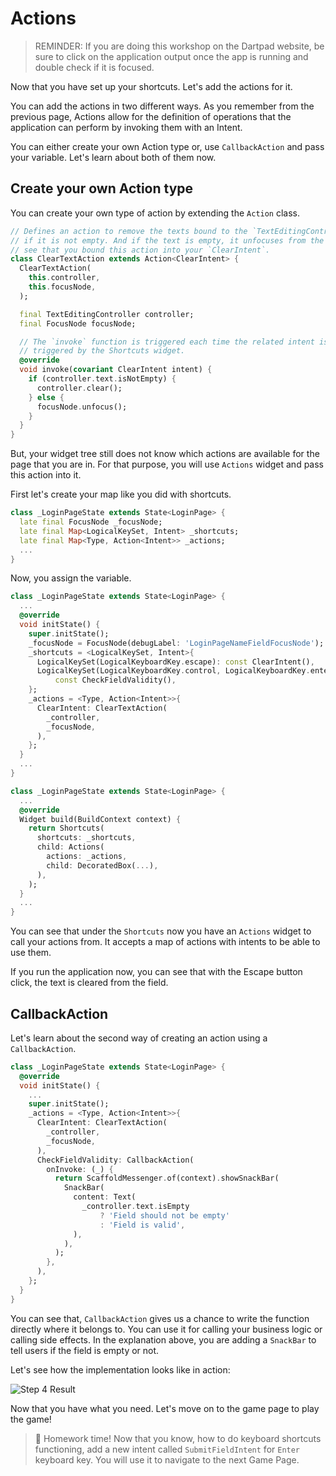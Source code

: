 # Actions

> REMINDER: If you are doing this workshop on the Dartpad website, be sure to click on the application output once the app is running and double check if it is focused.

Now that you have set up your shortcuts. Let's add the actions for it.

You can add the actions in two different ways. As you remember from the previous page, Actions allow for the definition of operations that the application can perform by invoking them with an Intent.

You can either create your own Action type or, use `CallbackAction` and pass your variable. Let's learn about both of them now.

## Create your own Action type

You can create your own type of action by extending the `Action` class.

```dart
// Defines an action to remove the texts bound to the `TextEditingController` 
// if it is not empty. And if the text is empty, it unfocuses from the field. You can 
// see that you bound this action into your `ClearIntent`.
class ClearTextAction extends Action<ClearIntent> {
  ClearTextAction(
    this.controller,
    this.focusNode,
  );

  final TextEditingController controller;
  final FocusNode focusNode;

  // The `invoke` function is triggered each time the related intent is 
  // triggered by the Shortcuts widget.
  @override
  void invoke(covariant ClearIntent intent) {
    if (controller.text.isNotEmpty) {
      controller.clear();
    } else {
      focusNode.unfocus();
    }
  }
}
```

But, your widget tree still does not know which actions are available for the page that you are in. For that purpose, you will use `Actions` widget and pass this action into it.

First let's create your map like you did with shortcuts.

```dart
class _LoginPageState extends State<LoginPage> {
  late final FocusNode _focusNode;
  late final Map<LogicalKeySet, Intent> _shortcuts;
  late final Map<Type, Action<Intent>> _actions;
  ...
}
```

Now, you assign the variable.

```dart
class _LoginPageState extends State<LoginPage> {
  ...
  @override
  void initState() {
    super.initState();
    _focusNode = FocusNode(debugLabel: 'LoginPageNameFieldFocusNode');
    _shortcuts = <LogicalKeySet, Intent>{
      LogicalKeySet(LogicalKeyboardKey.escape): const ClearIntent(),
      LogicalKeySet(LogicalKeyboardKey.control, LogicalKeyboardKey.enter):
          const CheckFieldValidity(),
    };
    _actions = <Type, Action<Intent>>{
      ClearIntent: ClearTextAction(
        _controller,
        _focusNode,
      ),
    };
  }
  ...
}
```

```dart
class _LoginPageState extends State<LoginPage> {
  ...
  @override
  Widget build(BuildContext context) {
    return Shortcuts(
      shortcuts: _shortcuts,
      child: Actions(
        actions: _actions,
        child: DecoratedBox(...),
      ),
    );
  }
  ...
}
```

You can see that under the `Shortcuts` now you have an `Actions` widget to call your actions from. It accepts a map of actions with intents to be able to use them.

If you run the application now, you can see that with the Escape button click, the text is cleared from the field.

## CallbackAction

Let's learn about the second way of creating an action using a `CallbackAction`.

```dart
class _LoginPageState extends State<LoginPage> {
  @override
  void initState() {
    ...
    super.initState();
    _actions = <Type, Action<Intent>>{
      ClearIntent: ClearTextAction(
        _controller,
        _focusNode,
      ),
      CheckFieldValidity: CallbackAction(
        onInvoke: (_) {
          return ScaffoldMessenger.of(context).showSnackBar(
            SnackBar(
              content: Text(
                _controller.text.isEmpty
                    ? 'Field should not be empty'
                    : 'Field is valid',
              ),
            ),
          );
        },
      ),
    };
  }
}
```

You can see that, `CallbackAction` gives us a chance to write the function directly where it belongs to. You can use it for calling your business logic or calling side effects. In the explanation above, you are adding a `SnackBar` to tell users if the field is empty or not.

Let's see how the implementation looks like in action:

![Step 4 Result](https://raw.githubusercontent.com/salihgueler/keyboard_puzzle_dartpad_workshop/main/step_04/output.gif)

Now that you have what you need. Let's move on to the game page to play the game!

>📝 Homework time! Now that you know, how to do keyboard shortcuts functioning, add a new intent called `SubmitFieldIntent` for `Enter` keyboard key. You will use it to navigate to the next Game Page.

<img alt="Google Analytics" src="https://www.google-analytics.com/collect?v=1&cid=1&t=pageview&ec=workshop&ea=open&dp=blob/main/step_04/instructions.md&dt=/intro&tid=UA-228112532-1" style="width: 1px; height: 1px"/>